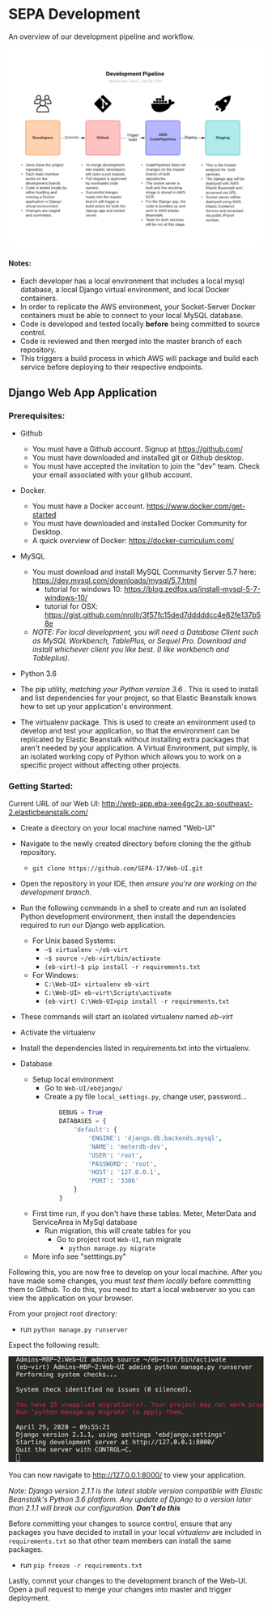 # SEPA Development

An overview of our development pipeline and workflow. 


![Development Workflow](readme-resources/dev-workflow.png?raw=true "Dev Workflow")

#### Notes: 
* Each developer has a local environment that includes a local mysql database, a local Django virtual environment, and local Docker containers. 
* In order to replicate the AWS environment, your Socket-Server Docker containers must be able to connect to your local MySQL database. 
* Code is developed and tested locally **before** being committed to source control. 
* Code is reviewed and then merged into the master branch of each repository. 
* This triggers a build process in which AWS will package and build each service before deploying to their respective endpoints. 

## Django Web App Application 

### Prerequisites: 

* Github
    * You must have a Github account. Signup at <https://github.com/>
    * You must have downloaded and installed git or Github desktop.
    * You must have accepted the invitation to join the "dev" team. 
      Check your email associated with your github account.
* Docker. 
  * You must have a Docker account. <https://www.docker.com/get-started>
  * You must have downloaded and installed Docker Community for Desktop. 
  * A quick overview of Docker: <https://docker-curriculum.com/>

* MySQL
    * You must download and install MySQL Community Server 5.7 here: <https://dev.mysql.com/downloads/mysql/5.7.html>
        * tutorial for windows 10: <https://blog.zedfox.us/install-mysql-5-7-windows-10/>
	   * tutorial for OSX: <https://gist.github.com/nrollr/3f57fc15ded7dddddcc4e82fe137b58e>
  * *NOTE: For local development, you will need a Database Client such as MySQL Workbench, TablePlus, or Sequel Pro. Download and install whichever client you like best. (I like workbench and Tableplus).*

* Python 3.6
 
* The pip utility, *matching your Python version 3.6* . This is used to install and list dependencies for your project, so that Elastic Beanstalk knows how to set up your application's environment.
* The virtualenv package. This is used to create an environment used to develop and test your application, so that the environment can be replicated by Elastic Beanstalk without installing extra packages that aren't needed by your application. A Virtual Environment, put simply, is an isolated working copy of Python which
allows you to work on a specific project without affecting other projects.

### Getting Started: 

Current URL of our Web UI: <http://web-app.eba-xee4gc2x.ap-southeast-2.elasticbeanstalk.com/>

* Create a directory on your local machine named "Web-UI"
* Navigate to the newly created directory before cloning the the github repository. 
    * `git clone https://github.com/SEPA-17/Web-UI.git`
* Open the repository in your IDE, then *ensure you're are working on the development branch*.
* Run the following commands in a shell to create and run an isolated Python development environment, then install the dependencies required to run our Django web application.
    * For Unix based Systems: 
      * `~$ virtualenv ~/eb-virt`
      * `~$ source ~/eb-virt/bin/activate`
      * `(eb-virt)~$ pip install -r requirements.txt`
    * For Windows: 
      * `C:\Web-UI> virtualenv eb-virt`
      * `C:\Web-UI> eb-virt\Scripts\activate `
      * `(eb-virt) C:\Web-UI>pip install -r requirements.txt`
* These commands will start an isolated virtualenv named *eb-virt*
* Activate the virtualenv
* Install the dependencies listed in requirements.txt into the virtualenv.

* Database
    * Setup local environment
      -  Go to `Web-UI/ebdjango/`
      - Create a py file `local_settings.py`, change user, password...
        ```python
            DEBUG = True
            DATABASES = {
                'default': {
                    'ENGINE': 'django.db.backends.mysql',
                    'NAME': 'meterdb-dev',
                    'USER': 'root',
                    'PASSWORD': 'root',
                    'HOST': '127.0.0.1',
                    'PORT': '3306'
                }
            }
        ```
    * First time run, if you don't have these tables: Meter, MeterData and ServiceArea in MySql database
        - Run migration, this will create tables for you
            - Go to project root `Web-UI`, run migrate
                - `python manage.py migrate`
    * More info see "setttings.py"
            
Following this, you are now free to develop on your local machine.
After you have made some changes, you must *test them locally* before committing them to Github. To do this, you need to start a local webserver so you can view the application on your browser. 

From your project root directory: 

* run `python manage.py runserver`

Expect the following result:

![Local Server](readme-resources/localserver.png?raw=true "Local Server")


You can now navigate to <http://127.0.0.1:8000/> to view your application. 

*Note: Django version 2.1.1 is the latest stable version compatible with Elastic Beanstalk's Python 3.6 platform. Any update of Django to a version later than 2.1.1 will break our configuration. **Don't do this***

Before committing your changes to source control, ensure that any packages you have decided to install in your local *virtualenv* are included in `requirements.txt` so that other team members can install the same packages. 
* run `pip freeze -r requirements.txt`

Lastly, commit your changes to the development branch of the Web-UI. 
Open a pull request to merge your changes into master and trigger deployment. 

